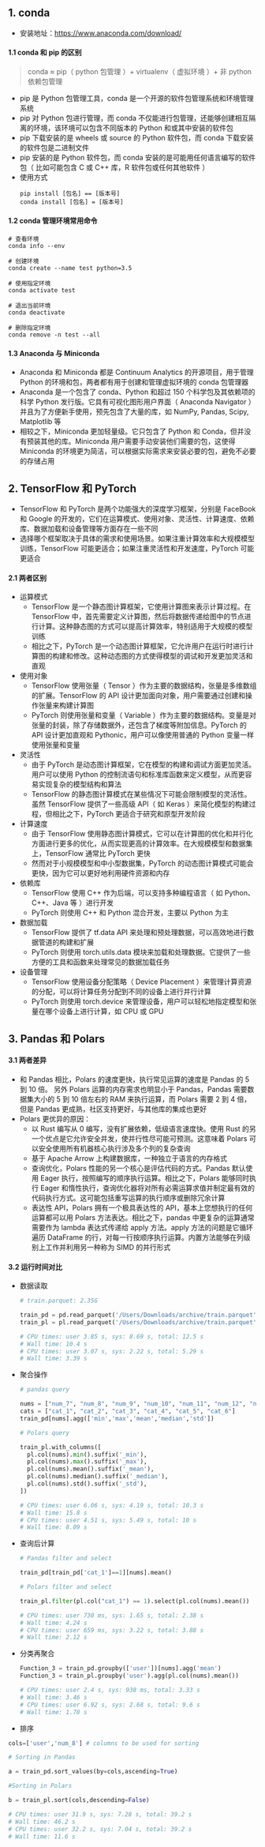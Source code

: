 ## 1. conda

- 安装地址：https://www.anaconda.com/download/

#### 1.1 conda 和 pip 的区别

> conda ≈ pip（ python 包管理 ）+ virtualenv（ 虚拟环境 ）+ 非 python 依赖包管理

- pip 是 Python 包管理工具，conda 是一个开源的软件包管理系统和环境管理系统
- pip 对 Python 包进行管理，而 conda 不仅能进行包管理，还能够创建相互隔离的环境，该环境可以包含不同版本的 Python 和或其中安装的软件包
- pip 下载安装的是 wheels 或 source 的 Python 软件包，而 conda 下载安装的软件包是二进制文件
- pip 安装的是 Python 软件包，而 conda 安装的是可能用任何语言编写的软件包（ 比如可能包含 C 或 C++ 库，R 软件包或任何其他软件 ）
- 使用方式
  ```
  pip install [包名] == [版本号]
  conda install [包名] = [版本号]
  ```

#### 1.2 conda 管理环境常用命令

```
# 查看环境
conda info --env

# 创建环境
conda create --name test python=3.5

# 使用指定环境
conda activate test

# 退出当前环境
conda deactivate

# 删除指定环境
conda remove -n test --all
```

#### 1.3 Anaconda 与 Miniconda

- Anaconda 和 Miniconda 都是 Continuum Analytics 的开源项目，用于管理 Python 的环境和包，两者都有用于创建和管理虚拟环境的 conda 包管理器
- Anaconda 是一个包含了 conda、Python 和超过 150 个科学包及其依赖项的科学 Python 发行版。它具有可视化图形用户界面（ Anaconda Navigator ）并且为了方便新手使用，预先包含了大量的库，如 NumPy, Pandas, Scipy, Matplotlib 等
- 相较之下，Miniconda 更加轻量级。它只包含了 Python 和 Conda，但并没有预装其他的库。Miniconda 用户需要手动安装他们需要的包，这使得 Miniconda 的环境更为简洁，可以根据实际需求来安装必要的包，避免不必要的存储占用

## 2. TensorFlow 和 PyTorch

- TensorFlow 和 PyTorch 是两个功能强大的深度学习框架，分别是 FaceBook 和 Google 的开发的，它们在运算模式、使用对象、灵活性、计算速度、依赖库、数据加载和设备管理等方面存在一些不同
- 选择哪个框架取决于具体的需求和使用场景。如果注重计算效率和大规模模型训练，TensorFlow 可能更适合；如果注重灵活性和开发速度，PyTorch 可能更适合

#### 2.1 两者区别

- 运算模式
  - TensorFlow 是一个静态图计算框架，它使用计算图来表示计算过程。在 TensorFlow 中，首先需要定义计算图，然后将数据传递给图中的节点进行计算。这种静态图的方式可以提高计算效率，特别适用于大规模的模型训练
  - 相比之下，PyTorch 是一个动态图计算框架，它允许用户在运行时进行计算图的构建和修改。这种动态图的方式使得模型的调试和开发更加灵活和直观
- 使用对象
  - TensorFlow 使用张量（ Tensor ）作为主要的数据结构，张量是多维数组的扩展。TensorFlow 的 API 设计更加面向对象，用户需要通过创建和操作张量来构建计算图
  - PyTorch 则使用张量和变量（ Variable ）作为主要的数据结构。变量是对张量的封装，除了存储数据外，还包含了梯度等附加信息。PyTorch 的 API 设计更加直观和 Pythonic，用户可以像使用普通的 Python 变量一样使用张量和变量
- 灵活性
  - 由于 PyTorch 是动态图计算框架，它在模型的构建和调试方面更加灵活。用户可以使用 Python 的控制流语句和标准库函数来定义模型，从而更容易实现复杂的模型结构和算法
  - TensorFlow 的静态图计算模式在某些情况下可能会限制模型的灵活性。虽然 TensorFlow 提供了一些高级 API（ 如 Keras ）来简化模型的构建过程，但相比之下，PyTorch 更适合于研究和原型开发阶段
- 计算速度
  - 由于 TensorFlow 使用静态图计算模式，它可以在计算图的优化和并行化方面进行更多的优化，从而实现更高的计算效率。在大规模模型和数据集上，TensorFlow 通常比 PyTorch 更快
  - 然而对于小规模模型和中小型数据集，PyTorch 的动态图计算模式可能会更快，因为它可以更好地利用硬件资源和内存
- 依赖库
  - TensorFlow 使用 C++ 作为后端，可以支持多种编程语言（ 如 Python、C++、Java 等 ）进行开发
  - PyTorch 则使用 C++ 和 Python 混合开发，主要以 Python 为主
- 数据加载
  - TensorFlow 提供了 tf.data API 来处理和预处理数据，可以高效地进行数据管道的构建和扩展
  - PyTorch 则使用 torch.utils.data 模块来加载和处理数据。它提供了一些方便的工具和函数来处理常见的数据加载任务
- 设备管理
  - TensorFlow 使用设备分配策略（ Device Placement ）来管理计算资源的分配，可以将计算任务分配到不同的设备上进行并行计算
  - PyTorch 则使用 torch.device 来管理设备，用户可以轻松地指定模型和张量在哪个设备上进行计算，如 CPU 或 GPU

## 3. Pandas 和 Polars

#### 3.1 两者差异

- 和 Pandas 相比，Polars 的速度更快，执行常见运算的速度是 Pandas 的 5 到 10 倍。 另外 Polars 运算的内存需求也明显小于 Pandas，Pandas 需要数据集大小的 5 到 10 倍左右的 RAM 来执行运算，而 Polars 需要 2 到 4 倍，但是 Pandas 更成熟，社区支持更好，与其他库的集成也更好
- Polars 更优异的原因：
  - 以 Rust 编写从 0 编写，没有扩展依赖，低级语言速度快。使用 Rust 的另一个优点是它允许安全并发，使并行性尽可能可预测。这意味着 Polars 可以安全使用所有机器核心执行涉及多个列的复杂查询
  - 基于 Apache Arrow 上构建数据库，一种独立于语言的内存格式
  - 查询优化，Polars 性能的另一个核心是评估代码的方式。Pandas 默认使用 Eager 执行，按照编写的顺序执行运算。相比之下，Polars 能够同时执行 Eager 和惰性执行，查询优化器将对所有必需运算求值并制定最有效的代码执行方式。这可能包括重写运算的执行顺序或删除冗余计算
  - 表达性 API，Polars 拥有一个极具表达性的 API，基本上您想执行的任何运算都可以用 Polars 方法表达。相比之下，pandas 中更复杂的运算通常需要作为 lambda 表达式传递给 apply 方法。apply 方法的问题是它循环遍历 DataFrame 的行，对每一行按顺序执行运算。内置方法能够在列级别上工作并利用另一种称为 SIMD 的并行形式

#### 3.2 运行时间对比

- 数据读取

  ```python
  # train.parquet: 2.35G

  train_pd = pd.read_parquet('/Users/Downloads/archive/train.parquet') #Pandas dataframe
  train_pl = pl.read_parquet('/Users/Downloads/archive/train.parquet') #Polars dataframe

  # CPU times: user 3.85 s, sys: 8.69 s, total: 12.5 s
  # Wall time: 10.4 s
  # CPU times: user 3.07 s, sys: 2.22 s, total: 5.29 s
  # Wall time: 3.39 s
  ```

- 聚合操作

  ```python
  # pandas query

  nums = ["num_7", "num_8", "num_9", "num_10", "num_11", "num_12", "num_13", "num_14", "num_15"]
  cats = ["cat_1", "cat_2", "cat_3", "cat_4", "cat_5", "cat_6"]
  train_pd[nums].agg(['min','max','mean','median','std'])

  # Polars query

  train_pl.with_columns([
    pl.col(nums).min().suffix('_min'),
    pl.col(nums).max().suffix('_max'),
    pl.col(nums).mean().suffix('_mean'),
    pl.col(nums).median().suffix('_median'),
    pl.col(nums).std().suffix('_std'),
  ])

  # CPU times: user 6.06 s, sys: 4.19 s, total: 10.3 s
  # Wall time: 15.8 s
  # CPU times: user 4.51 s, sys: 5.49 s, total: 10 s
  # Wall time: 8.09 s
  ```

- 查询后计算

  ```python
  # Pandas filter and select

  train_pd[train_pd['cat_1']==1][nums].mean()

  # Polars filter and select

  train_pl.filter(pl.col("cat_1") == 1).select(pl.col(nums).mean())

  # CPU times: user 730 ms, sys: 1.65 s, total: 2.38 s
  # Wall time: 4.24 s
  # CPU times: user 659 ms, sys: 3.22 s, total: 3.88 s
  # Wall time: 2.12 s
  ```

- 分类再聚合

  ```python
  Function_3 = train_pd.groupby(['user'])[nums].agg('mean')
  Function_3 = train_pl.groupby('user').agg(pl.col(nums).mean())

  # CPU times: user 2.4 s, sys: 938 ms, total: 3.33 s
  # Wall time: 3.46 s
  # CPU times: user 6.92 s, sys: 2.68 s, total: 9.6 s
  # Wall time: 1.78 s
  ```

- 排序

```python
cols=['user','num_8'] # columns to be used for sorting

# Sorting in Pandas

a = train_pd.sort_values(by=cols,ascending=True)

#Sorting in Polars

b = train_pl.sort(cols,descending=False)

# CPU times: user 31.9 s, sys: 7.28 s, total: 39.2 s
# Wall time: 46.2 s
# CPU times: user 32.2 s, sys: 7.04 s, total: 39.2 s
# Wall time: 11.6 s
```
